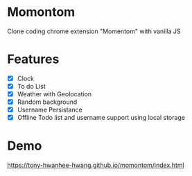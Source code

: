 # Momontom
Clone coding chrome extension "Momentom" with vanilla JS

# Features
- [x] Clock
- [x] To do List
- [x] Weather with Geolocation
- [x] Random background
- [x] Username Persistance
- [x] Offline Todo list and username support using local storage

# Demo
https://tony-hwanhee-hwang.github.io/momontom/index.html